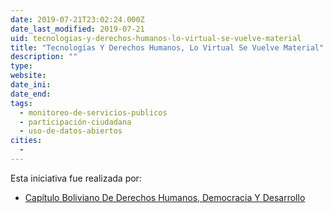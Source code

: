 ```yaml
---
date: 2019-07-21T23:02:24.000Z
date_last_modified: 2019-07-21
uid: tecnologias-y-derechos-humanos-lo-virtual-se-vuelve-material
title: "Tecnologías Y Derechos Humanos, Lo Virtual Se Vuelve Material"
description: ""
type: 
website: 
date_ini: 
date_end: 
tags:
  - monitoreo-de-servicios-publicos
  - participación-ciudadana
  - uso-de-datos-abiertos
cities: 
  - 
---
```


Esta iniciativa fue realizada por:

- [Capítulo Boliviano De Derechos Humanos, Democracia Y Desarrollo](/i/capitulo-boliviano-de-derechos-humanos-democracia-y-desarrollo.html)
